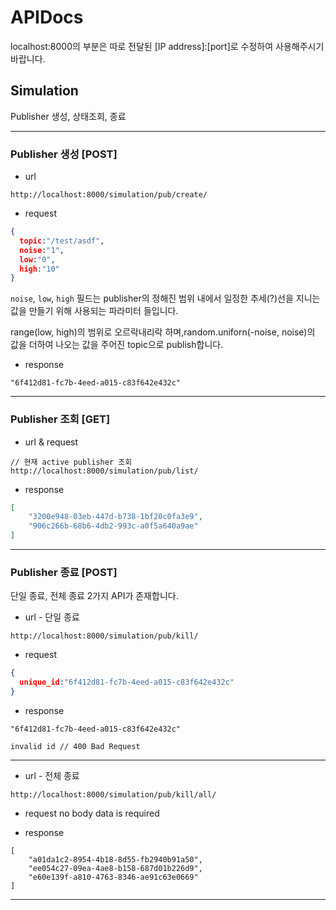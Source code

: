 # APIDocs

localhost:8000의 부분은 따로 전달된 [IP address]:[port]로 수정하여 사용해주시기 바랍니다.


## Simulation
Publisher 생성, 상태조회, 종료

--------------
### Publisher 생성 [__POST__]
* url
```
http://localhost:8000/simulation/pub/create/
```
* request
```json
{
  topic:"/test/asdf",
  noise:"1",
  low:"0",
  high:"10"
}
```
`noise`, `low`, `high` 필드는 publisher의 정해진 범위 내에서 일정한 추세(?)선을 지니는 값을 만들기 위해 사용되는 파라미터 들입니다.

range(low, high)의 범위로 오르락내리락 하며,random.uniforn(-noise, noise)의 값을 더하여 나오는 값을 주어진 topic으로 publish합니다.
* response
```
"6f412d81-fc7b-4eed-a015-c83f642e432c"
```
-----------------


### Publisher 조회 [__GET__]
* url & request
```
// 현재 active publisher 조회
http://localhost:8000/simulation/pub/list/
```
* response
```json
[
    "3200e948-03eb-447d-b738-1bf20c0fa3e9",
    "906c266b-68b6-4db2-993c-a0f5a640a9ae"
]
```
-----------


### Publisher 종료 [__POST__]

단일 종료, 전체 종료 2가지 API가 존재합니다.



* url - 단일 종료
```
http://localhost:8000/simulation/pub/kill/
```
* request
```json
{
  unique_id:"6f412d81-fc7b-4eed-a015-c83f642e432c"
}
```
* response
```
"6f412d81-fc7b-4eed-a015-c83f642e432c"
```

```
invalid id // 400 Bad Request
```
-------------------

* url - 전체 종료
```
http://localhost:8000/simulation/pub/kill/all/
```
* request
no body data is required

* response
```
[
    "a01da1c2-8954-4b18-8d55-fb2940b91a50",
    "ee054c27-09ea-4ae8-b158-687d01b226d9",
    "e60e139f-a810-4763-8346-ae91c63e0669"
]
```

---------------